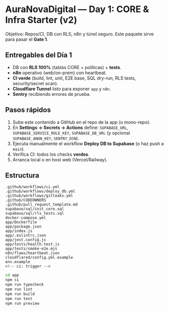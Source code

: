 # AuraNovaDigital — Day 1: CORE & Infra Starter (v2)
Objetivo: Repos/CI, DB con RLS, n8n y túnel seguro. Este paquete sirve para pasar el **Gate 1**.

## Entregables del Día 1
- DB con **RLS 100%** (tablas CORE + políticas) + **tests**.
- **n8n** operativo (web/on-prem) con heartbeat.
- **CI verde** (build, lint, unit, E2E base, SQL dry-run, RLS tests, security/secret scan).
- **Cloudflare Tunnel** listo para exponer `app` y `n8n`.
- **Sentry** recibiendo errores de prueba.

## Pasos rápidos
1) Sube este contenido a GitHub en el repo de la app (o mono-repo).  
2) En **Settings → Secrets → Actions** define: `SUPABASE_URL`, `SUPABASE_SERVICE_ROLE_KEY`, `SUPABASE_DB_URL` (y opcional `SUPABASE_ANON_KEY`, `SENTRY_DSN`).  
3) Ejecuta manualmente el workflow **Deploy DB to Supabase** (o haz push a `main`).  
4) Verifica CI: todos los checks **verdes**.  
5) Arranca local o en host web (Vercel/Railway).

## Estructura
```
.github/workflows/ci.yml
.github/workflows/deploy_db.yml
.github/workflows/gitleaks.yml
.github/CODEOWNERS
.github/pull_request_template.md
supabase/sql/init_core.sql
supabase/sql/rls_tests.sql
docker-compose.yml
app/Dockerfile
app/package.json
app/index.js
app/.eslintrc.json
app/jest.config.js
app/tests/health.test.js
app/tests/smoke-e2e.mjs
n8n/flows/heartbeat.json
cloudflared/config.yml.example
env.example
<!-- ci: trigger -->
```



```bash
cd app
npm ci
npm run typecheck
npm run lint
npm run build
npm run test
npm run preview



